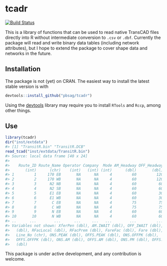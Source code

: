 <!-- README.md is generated from README.Rmd. Please edit that file -->
tcadr
=====

[![Build Status](https://travis-ci.org/pbsag/tcadr.svg?branch=master)](https://travis-ci.org/pbsag/tcadr)

This is a library of functions that can be used to read native TransCAD files
directly into R without intermediate conversion to `.csv` or `.dbf`. Currently
the package will read and write binary data tables (including network
attributes), but I hope to extend the package to cover shape data and networks
in the future.

Installation
------------

The package is not (yet) on CRAN. The easiest way to install the latest stable
version is with

``` r
devtools::install_github("pbsag/tcadr")
```

Using the [devtools](https://github.com/hadley/devtools) library may require you
to install `RTools` and `Rccp`, among other things.

Use
---

``` r
library(tcadr)
dir("inst/extdata")
#> [1] "TransitR.bin" "TransitR.DCB"
read_tcad("inst/extdata/TransitR.bin")
#> Source: local data frame [40 x 24]
#> 
#>    Route_ID Route_Name Operator Company  Mode AM_Headway OFF_Headway
#>       (int)      (chr)    (int)   (int) (int)      (dbl)       (dbl)
#> 1         1     170 EB       NA      NA     4         60         120
#> 2         2     170 WB       NA      NA     4         60         120
#> 3         3      N2 NB       NA      NA     4         60          60
#> 4         4      N2 SB       NA      NA     4         60          60
#> 5         5      E1 EB       NA      NA     4         60          30
#> 6         6      E1 WB       NA      NA     4         60          30
#> 7         7       C EB       NA      NA     4         75          75
#> 8         8       C WB       NA      NA     4         75          75
#> 9         9       N EB       NA      NA     4         60          60
#> 10       10       N WB       NA      NA     4         60          60
#> ..      ...        ...      ...     ...   ...        ...         ...
#> Variables not shown: XferPen (dbl), AM.IWAIT (dbl), OFF_IWAIT (dbl), Time
#>   (dbl), RFacLocal (dbl), RFacPrem (dbl), FareFac (dbl), Fare (dbl),
#>   Line_No (chr), ONS.PEAK (dbl), OFFS.PEAK (dbl), ONS.OFFPK (dbl),
#>   OFFS.OFFPK (dbl), ONS.AM (dbl), OFFS.AM (dbl), ONS.PM (dbl), OFFS.PM
#>   (dbl)
```

This package is under active development, and any contribution is welcome.
